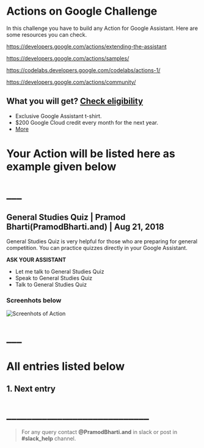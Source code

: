 # Actions on Google Challenge

In this challenge you have to build any Action for Google Assistant. Here are some resources you can check.

https://developers.google.com/actions/extending-the-assistant

https://developers.google.com/actions/samples/

https://codelabs.developers.google.com/codelabs/actions-1/

https://developers.google.com/actions/community/

## What you will get? [Check eligibility](https://developers.google.com/actions/community/faq#eligibility)

* Exclusive Google Assistant t-shirt.
* $200 Google Cloud credit every month for the next year.
* [More](https://developers.google.com/actions/community/overview)
 
# Your Action will be listed here as example given below

# ___

## General Studies Quiz | Pramod Bharti(PramodBharti.and) | Aug 21, 2018

General Studies Quiz is very helpful for those who are preparing for general competition. You can practice quizzes directly in your Google Assistant.

**ASK YOUR ASSISTANT**

* Let me talk to General Studies Quiz
* Speak to General Studies Quiz
* Talk to General Studies Quiz

### Screenhots below

![Screenhots of Action](https://github.com/pramodbharti/Actions-on-Google-Challenge/blob/master/screenshots/GeneralStudiesQuiz-PramodBharti.jpeg)

# ___

# All entries listed below

## 1. Next entry



# ____________________________
> For any query contact **@PramodBharti.and** in slack or post in **#slack_help** channel.
